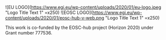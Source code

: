 
![EU LOGO](https://www.egi.eu/wp-content/uploads/2020/01/eu-logo.jpeg  "Logo Title Text 1" =x250)
![EOSC LOGO](https://www.egi.eu/wp-content/uploads/2020/01/eosc-hub-v-web.png  "Logo Title Text 1" =x250)

This work is co-funded by the EOSC-hub project (Horizon 2020) under Grant number 777536.  
